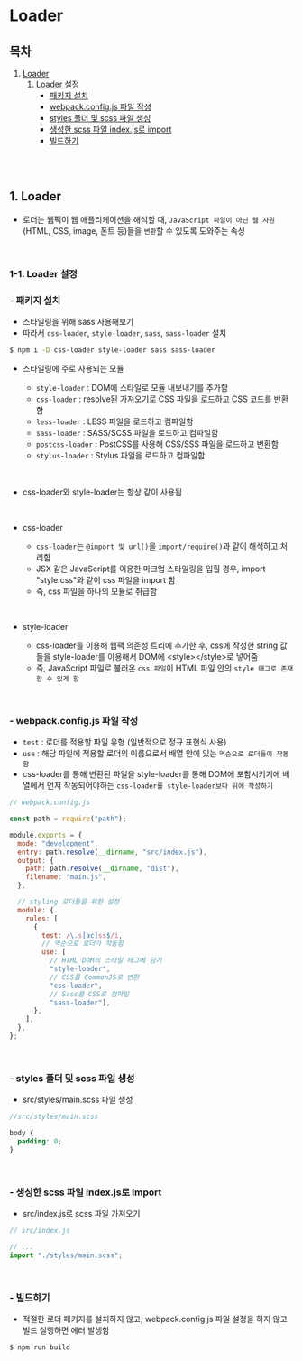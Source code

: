 # Loader

## 목차

1. [Loader](#1-loader)
    1. [Loader 설정](#1-1-loader-설정)
        - [패키지 설치](#--패키지-설치)
        - [webpack.config.js 파일 작성](#--webpackconfigjs-파일-작성)
        - [styles 폴더 및 scss 파일 생성](#--styles-폴더-및-scss-파일-생성)
        - [생성한 scss 파일 index.js로 import](#--생성한-scss-파일-indexjs로-import)
        - [빌드하기](#--빌드하기)

<br/>
<br/>

## 1. Loader

- 로더는 웹팩이 웹 애플리케이션을 해석할 때, `JavaScript 파일이 아닌 웹 자원`(HTML, CSS, image, 폰트 등)들을 `변환`할 수 있도록 도와주는 속성

<br/>

### 1-1. Loader 설정

### - 패키지 설치

- 스타일링을 위해 sass 사용해보기
- 따라서 `css-loader`, `style-loader`, `sass`, `sass-loader` 설치

```bash
$ npm i -D css-loader style-loader sass sass-loader
```

- 스타일링에 주로 사용되는 모듈

    - `style-loader` : DOM에 스타일로 모듈 내보내기를 추가함
    - `css-loader` : resolve된 가져오기로 CSS 파일을 로드하고 CSS 코드를 반환함
    - `less-loader` : LESS 파일을 로드하고 컴파일함
    - `sass-loader` : SASS/SCSS 파일을 로드하고 컴파일함
    - `postcss-loader` : PostCSS를 사용해 CSS/SSS 파일을 로드하고 변환함
    - `stylus-loader` : Stylus 파일을 로드하고 컴파일함

<br/>

- css-loader와 style-loader는 항상 같이 사용됨

<br/>

- css-loader

    - `css-loader`는 `@import 및 url()`을 `import/require()`과 같이 해석하고 처리함
    - JSX 같은 JavaScript를 이용한 마크업 스타일링을 입힐 경우, import "style.css"와 같이 css 파일을 import 함
    - 즉, css 파일을 하나의 모듈로 취급함

<br/>

- style-loader

    - css-loader를 이용해 웹팩 의존성 트리에 추가한 후, css에 작성한 string 값들을 style-loader를 이용해서 DOM에 \<style>\</style>로 넣어줌
    - 즉, JavaScript 파일로 불러온 `css 파일`이 HTML 파일 안의 `style 태그로 존재할 수 있게 함`

<br/>

### - webpack.config.js 파일 작성

- `test` : 로더를 적용할 파일 유형 (일반적으로 정규 표현식 사용)
- `use` : 해당 파일에 적용할 로더의 이름으로서 배열 안에 있는 `역순으로 로더들이 작동함`
- css-loader를 통해 변환된 파일을 style-loader를 통해 DOM에 포함시키기에 배열에서 먼저 작동되어야하는 `css-loader를 style-loader보다 뒤에 작성하기`

```js
// webpack.config.js

const path = require("path");

module.exports = {
  mode: "development",
  entry: path.resolve(__dirname, "src/index.js"),
  output: {
    path: path.resolve(__dirname, "dist"),
    filename: "main.js",
  },

  // styling 로더들을 위한 설정
  module: {
    rules: [
      {
        test: /\.s[ac]ss$/i,
        // 역순으로 로더가 작동함
        use: [
          // HTML DOM의 스타일 태그에 담기
          "style-loader",
          // CSS를 CommonJS로 변환
          "css-loader",
          // Sass를 CSS로 컴파일
          "sass-loader"],
      },
    ],
  },
};

```

<br/>

### - styles 폴더 및 scss 파일 생성

- src/styles/main.scss 파일 생성

```scss
//src/styles/main.scss

body {
  padding: 0;
}
```

<br/>

### - 생성한 scss 파일 index.js로 import

- src/index.js로 scss 파일 가져오기

```js
// src/index.js

// ...
import "./styles/main.scss";
```

<br/>

### - 빌드하기

- 적절한 로더 패키지를 설치하지 않고, webpack.config.js 파일 설정을 하지 않고 빌드 실행하면 에러 발생함

```bash
$ npm run build
```